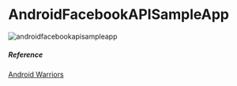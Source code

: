 # AndroidFacebookAPISampleApp


![androidfacebookapisampleapp](https://cloud.githubusercontent.com/assets/11635523/16354074/8c399d00-3a4d-11e6-89f3-b2b817842ef7.gif)








##### Reference

[Android Warriors](http://www.androidwarriors.com/2016/02/facebook-integration-in-android-studio.html)
